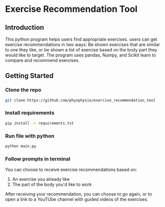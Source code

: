 # Exercise Recommendation Tool

## Introduction

This python program helps users find appropriate exercises. users can get exercise recommendations in two ways: Be shown exercises that are similar to one they like, or be shown a list of exercise based on the body part they would like to target.
The program uses pandas, Numpy, and Scikit learn to compare and recommend exercises.

## Getting Started

### Clone the repo

```bash
git clone https://github.com/phyxphysio/exercise_recommendation_tool
```

### Install requirements

```bash
pip install -r requirements.txt
```

### Run file with python

```bash
python main.py
```

### Follow prompts in terminal

You can choose to receive exercise recommendations based on:

1. An exercise you already like
2. The part of the body you'd like to work

After receiving your recommendation, you can choose to go again, or to open a link to a YouTUbe channel with guided videos of the exercises.
